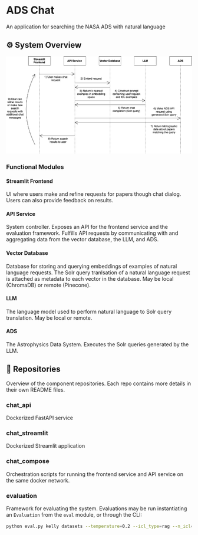 # ADS Chat

An application for searching the NASA ADS with natural language

## ⚙️ System Overview

<img src="docs/images/timeSequence.png" alt="time sequence">

### Functional Modules

#### Streamlit Frontend
UI where users make and refine requests for papers though chat dialog. Users can also provide feedback on results.

#### API Service
System controller. Exposes an API for the frontend service and the evaluation framework. Fulfills API requests by communicating with and aggregating data from the vector database, the LLM, and ADS.

#### Vector Database
Database for storing and querying embeddings of examples of natural language requests. The Solr query tranlsation of a natural language request is attached as metadata to each vector in the database. May be local (ChromaDB) or remote (Pinecone).

#### LLM
The language model used to perform natural language to Solr query translation. May be local or remote.

#### ADS
The Astrophysics Data System. Executes the Solr queries generated by the LLM.

## 🐳 Repositories
Overview of the component repositories. Each repo contains more details in their own README files.

### chat_api
Dockerized FastAPI service

### chat_streamlit
Dockerized Streamlit application

### chat_compose
Orchestration scripts for running the frontend service and API service on the same docker network.

### evaluation
Framework for evaluating the system. Evaluations may be run instantiating an `Evaluation` from the `eval` module, or through the CLI:
``` bash
python eval.py kelly datasets --temperature=0.2 --icl_type=rag --n_icl=16 --llm="gpt-3.5-turbo-1106" --embedding=HF --kwargs experiment=temperature
```
